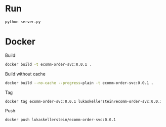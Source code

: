 # Run

```bash
python server.py
```

# Docker

Build

```bash
docker build -t ecomm-order-svc:0.0.1 .
```

Build without cache

```bash
docker build --no-cache --progress=plain -t ecomm-order-svc:0.0.1 .
```

Tag

```bash
docker tag ecomm-order-svc:0.0.1 lukaskellerstein/ecomm-order-svc:0.0.1
```

Push

```bash
docker push lukaskellerstein/ecomm-order-svc:0.0.1
```
